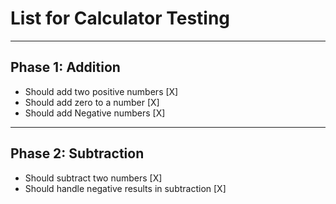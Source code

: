 # List for Calculator Testing

---

## Phase 1: Addition

* Should add two positive numbers [X]
* Should add zero to a number     [X]
* Should add Negative numbers     [X]

---

## Phase 2: Subtraction

* Should subtract two numbers                      [X]
* Should handle negative results in subtraction    [X]